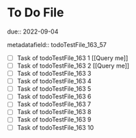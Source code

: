 # To Do File

due:: 2022-09-04

metadatafield:: todoTestFile_163_57

- [ ] Task of todoTestFile_163 1 [[Query me]]
- [ ] Task of todoTestFile_163 2 [[Query me]]
- [ ] Task of todoTestFile_163 3
- [ ] Task of todoTestFile_163 4
- [ ] Task of todoTestFile_163 5
- [ ] Task of todoTestFile_163 6
- [ ] Task of todoTestFile_163 7
- [ ] Task of todoTestFile_163 8
- [ ] Task of todoTestFile_163 9
- [ ] Task of todoTestFile_163 10